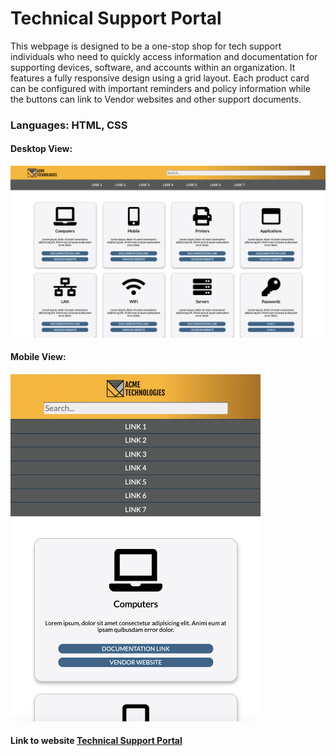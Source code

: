 # Technical Support Portal
This webpage is designed to be a one-stop shop for tech support individuals who need to quickly access information and documentation for supporting devices, software, and accounts within an organization. It features a fully responsive design using a grid layout. Each product card can be configured with important reminders and policy information while the buttons can link to Vendor websites and other support documents.

### Languages: HTML, CSS

#### Desktop View:
<img src="./github/tech-support-desktop.png" alt="Tech Support Portal Desktop View" width="800px">

#### Mobile View:
<img src="./github/tech-support-mobile.png" alt="Tech Support Portal Mobile View" width="400px">

#### Link to website [Technical Support Portal](https://techportal.netlify.app/)

